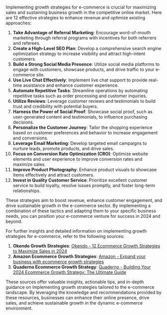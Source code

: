 Implementing growth strategies for e-commerce is crucial for maximizing sales and sustaining business growth in the competitive online market. Here are 12 effective strategies to enhance revenue and optimize existing approaches:

1. **Take Advantage of Referral Marketing**: Encourage word-of-mouth marketing through referral programs with incentives for both referrers and referees.
2. **Create a High-Level SEO Plan**: Develop a comprehensive search engine optimization strategy to increase visibility and attract high-intent customers.
3. **Build a Strong Social Media Presence**: Utilize social media platforms to engage with customers, showcase products, and drive traffic to your e-commerce site.
4. **Use Live Chat Effectively**: Implement live chat support to provide real-time assistance and enhance customer experience.
5. **Automate Repetitive Tasks**: Streamline operations by automating repetitive tasks such as order processing and customer inquiries.
6. **Utilize Reviews**: Leverage customer reviews and testimonials to build trust and credibility with potential buyers.
7. **Harness the Power of Social Proof**: Showcase social proof, such as user-generated content and testimonials, to influence purchasing decisions.
8. **Personalize the Customer Journey**: Tailor the shopping experience based on customer preferences and behavior to increase engagement and conversions.
9. **Leverage Email Marketing**: Develop targeted email campaigns to nurture leads, promote products, and drive sales.
10. **Focus on Conversion Rate Optimization (CRO)**: Optimize website elements and user experience to improve conversion rates and maximize sales.
11. **Improve Product Photography**: Enhance product visuals to showcase items effectively and attract customers.
12. **Invest in Quality Customer Service**: Prioritize excellent customer service to build loyalty, resolve issues promptly, and foster long-term relationships.

These strategies aim to boost revenue, enhance customer engagement, and drive sustainable growth in the e-commerce sector. By implementing a combination of these tactics and adapting them to your specific business needs, you can position your e-commerce venture for success in 2024 and beyond.

For further insights and detailed information on implementing growth strategies for e-commerce, refer to the following sources:

1. **Okendo Growth Strategies**: [Okendo - 12 Ecommerce Growth Strategies to Maximize Sales in 2024](https://okendo.io/resources/blog/ecommerce-growth-strategies/)
2. **Amazon Ecommerce Growth Strategies**: [Amazon - Expand your business with ecommerce growth strategies](https://sell.amazon.com/blog/ecommerce-growth-strategies)
3. **Quaderno Ecommerce Growth Strategy**: [Quaderno - Building Your 2024 Ecommerce Growth Strategy: The Ultimate Guide](https://quaderno.io/blog/ecommerce-growth-strategy/)

These sources offer valuable insights, actionable tips, and in-depth guidance on implementing growth strategies tailored to the e-commerce landscape. By leveraging the knowledge and recommendations provided by these resources, businesses can enhance their online presence, drive sales, and achieve sustainable growth in the dynamic e-commerce environment.